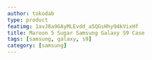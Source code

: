 ```yaml
---
author: tokodab
type: product
featimg: 1avJ8a9GAyMLEvdd_a5QGsHhy94kVixHf
title: Maroon 5 Sugar Samsung Galaxy S9 Case
tags: [samsung, galaxy, s9]
category: [samsung]
---
```

